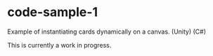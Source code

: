 # code-sample-1
Example of instantiating cards dynamically on a canvas. (Unity) (C#)

This is currently a work in progress.
